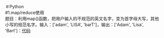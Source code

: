 ＃Python<br>
#1.map/reduce使用<br>
题目：利用map()函数，把用户输入的不规范的英文名字，变为首字母大写，其他小写的规范名字。输入：['adam', 'LISA', 'barT']，输出：['Adam', 'Lisa', 'Bart']：[代码](https://github.com/zjw-coder/Python/blob/main/map.py)<br>
